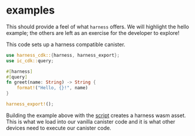 # examples

This should provide a feel of what `harness` offers. We will highlight the hello example; the others are left
as an exercise for the developer to explore!

This code sets up a harness compatible canister.

```rust
use harness_cdk::{harness, harness_export};
use ic_cdk::query;

#[harness]
#[query]
fn greet(name: String) -> String {
    format!("Hello, {}!", name)
}

harness_export!();
```

Building the example above with the [script](./hello/build.sh) creates a harness wasm asset. This is what we load into our vanilla canister code
and it is what other devices need to execute our canister code.
